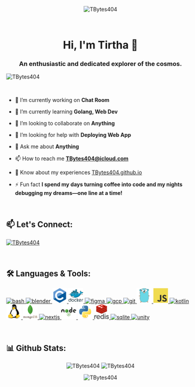<p align="center"><img src="/docs/assets/hero.gif" alt="TBytes404" /></p>

&ensp;

<h1 align="center">Hi, I'm Tirtha 👋</h1>
<h3 align="center">An enthusiastic and dedicated explorer of the cosmos.</h3>

<p align="left"> <img src="https://komarev.com/ghpvc/?username=tiraj&label=Profile%20views&color=0e75b6&style=flat" alt="TBytes404" /> </p>

&ensp;

- 🔭 I’m currently working on **Chat Room**

- 🌱 I’m currently learning **Golang, Web Dev**

- 👯 I’m looking to collaborate on **Anything**

- 🤝 I’m looking for help with **Deploying Web App**

- 💬 Ask me about **Anything**

- 📫 How to reach me **TBytes404@icloud.com**

- 📄 Know about my experiences [TBytes404.github.io](https://tbytes404.github.io)

- ⚡ Fun fact **I spend my days turning coffee into code and my nights debugging my dreams—one line at a time!**

&ensp;

<!-- ### Blogs posts -->
<!-- BLOG-POST-LIST:START -->
<!-- BLOG-POST-LIST:END -->

## 📫 Let's Connect:

<p align="left">
<a href="https://dev.to/tbytes404" target="blank"><img align="center" src="https://raw.githubusercontent.com/rahuldkjain/github-profile-readme-generator/master/src/images/icons/Social/devto.svg" alt="TBytes404" height="30" width="40" /></a>
</p>

&ensp;

## 🛠️ Languages & Tools:

<p align="left"> <a href="https://www.gnu.org/software/bash/" target="_blank" rel="noreferrer"> <img src="https://www.vectorlogo.zone/logos/gnu_bash/gnu_bash-icon.svg" alt="bash" width="40" height="40"/> </a> <a href="https://www.blender.org/" target="_blank" rel="noreferrer"> <img src="https://download.blender.org/branding/community/blender_community_badge_white.svg" alt="blender" width="40" height="40"/> </a> <a href="https://www.cprogramming.com/" target="_blank" rel="noreferrer"> <img src="https://raw.githubusercontent.com/devicons/devicon/master/icons/c/c-original.svg" alt="c" width="40" height="40"/> </a> <a href="https://www.docker.com/" target="_blank" rel="noreferrer"> <img src="https://raw.githubusercontent.com/devicons/devicon/master/icons/docker/docker-original-wordmark.svg" alt="docker" width="40" height="40"/> </a> <a href="https://www.figma.com/" target="_blank" rel="noreferrer"> <img src="https://www.vectorlogo.zone/logos/figma/figma-icon.svg" alt="figma" width="40" height="40"/> </a> <a href="https://cloud.google.com" target="_blank" rel="noreferrer"> <img src="https://www.vectorlogo.zone/logos/google_cloud/google_cloud-icon.svg" alt="gcp" width="40" height="40"/> </a> <a href="https://git-scm.com/" target="_blank" rel="noreferrer"> <img src="https://www.vectorlogo.zone/logos/git-scm/git-scm-icon.svg" alt="git" width="40" height="40"/> </a> <a href="https://golang.org" target="_blank" rel="noreferrer"> <img src="https://raw.githubusercontent.com/devicons/devicon/master/icons/go/go-original.svg" alt="go" width="40" height="40"/> </a> <a href="https://developer.mozilla.org/en-US/docs/Web/JavaScript" target="_blank" rel="noreferrer"> <img src="https://raw.githubusercontent.com/devicons/devicon/master/icons/javascript/javascript-original.svg" alt="javascript" width="40" height="40"/> </a> <a href="https://kotlinlang.org" target="_blank" rel="noreferrer"> <img src="https://www.vectorlogo.zone/logos/kotlinlang/kotlinlang-icon.svg" alt="kotlin" width="40" height="40"/> </a> <a href="https://www.linux.org/" target="_blank" rel="noreferrer"> <img src="https://raw.githubusercontent.com/devicons/devicon/master/icons/linux/linux-original.svg" alt="linux" width="40" height="40"/> </a> <a href="https://www.mongodb.com/" target="_blank" rel="noreferrer"> <img src="https://raw.githubusercontent.com/devicons/devicon/master/icons/mongodb/mongodb-original-wordmark.svg" alt="mongodb" width="40" height="40"/> </a> <a href="https://nextjs.org/" target="_blank" rel="noreferrer"> <img src="https://cdn.worldvectorlogo.com/logos/nextjs-2.svg" alt="nextjs" width="40" height="40"/> </a> <a href="https://nodejs.org" target="_blank" rel="noreferrer"> <img src="https://raw.githubusercontent.com/devicons/devicon/master/icons/nodejs/nodejs-original-wordmark.svg" alt="nodejs" width="40" height="40"/> </a> <a href="https://www.python.org" target="_blank" rel="noreferrer"> <img src="https://raw.githubusercontent.com/devicons/devicon/master/icons/python/python-original.svg" alt="python" width="40" height="40"/> </a> <a href="https://redis.io" target="_blank" rel="noreferrer"> <img src="https://raw.githubusercontent.com/devicons/devicon/master/icons/redis/redis-original-wordmark.svg" alt="redis" width="40" height="40"/> </a> <a href="https://www.sqlite.org/" target="_blank" rel="noreferrer"> <img src="https://www.vectorlogo.zone/logos/sqlite/sqlite-icon.svg" alt="sqlite" width="40" height="40"/> </a> <a href="https://unity.com/" target="_blank" rel="noreferrer"> <img src="https://www.vectorlogo.zone/logos/unity3d/unity3d-icon.svg" alt="unity" width="40" height="40"/> </a> </p>

&ensp;

## 📊 Github Stats:

<div align="center">
<img src="https://github-readme-stats.vercel.app/api/top-langs?username=TBytes404&order=1&hide_title=true&show_icons=true&bg_color=FFFFFF00&border_color=570182&icon_color=6F42C1&title_color=6F42C1&text_color=747474&layout=donut" alt="TBytes404" height="200" />

<img src="https://github-readme-stats.vercel.app/api?username=TBytes404&order=2&hide_title=true&show_icons=true&bg_color=FFFFFF00&border_color=570182&icon_color=6F42C1&title_color=6F42C1&text_color=747474&ring_color=570182&rank_icon=github&include_all_commits=true" alt="TBytes404" height="200" />
</div>

<p align="center"><img src="https://github-readme-streak-stats.herokuapp.com/?user=TBytes404&theme=shadow-purple" alt="TBytes404" height="250"/></p>
